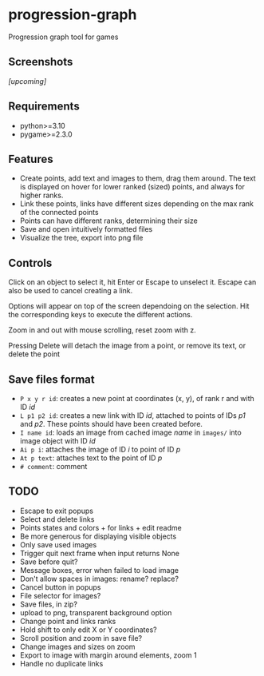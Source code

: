# progression-graph
Progression graph tool for games

## Screenshots
*[upcoming]*

## Requirements
- python>=3.10
- pygame>=2.3.0

## Features
- Create points, add text and images to them, drag them around. The text is displayed on hover for lower ranked (sized) points, and always for higher ranks.
- Link these points, links have different sizes depending on the max rank of the connected points
- Points can have different ranks, determining their size
- Save and open intuitively formatted files
- Visualize the tree, export into png file

## Controls
Click on an object to select it, hit Enter or Escape to unselect it. Escape can also be used to cancel creating a link.

Options will appear on top of the screen dependoing on the selection. Hit the corresponding keys to execute the different actions.

Zoom in and out with mouse scrolling, reset zoom with z.

Pressing Delete will detach the image from a point, or remove its text, or delete the point

## Save files format
- `P x y r id`: creates a new point at coordinates (x, y), of rank r and with ID *id*
- `L p1 p2 id`: creates a new link with ID *id*, attached to points of IDs *p1* and *p2*. These points should have been created before.
- `I name id`: loads an image from cached image *name* in `images/` into image object with ID *id*
- `Ai p i`: attaches the image of ID *i* to point of ID *p*
- `At p text`: attaches text to the point of ID *p*
- `# comment`: comment

## TODO
- Escape to exit popups
- Select and delete links
- Points states and colors + for links + edit readme
- Be more generous for displaying visible objects
- Only save used images
- Trigger quit next frame when input returns None
- Save before quit?
- Message boxes, error when failed to load image
- Don't allow spaces in images: rename? replace?
- Cancel button in popups
- File selector for images?
- Save files, in zip?
- upload to png, transparent background option
- Change point and links ranks
- Hold shift to only edit X or Y coordinates?
- Scroll position and zoom in save file?
- Change images and sizes on zoom
- Export to image with margin around elements, zoom 1
- Handle no duplicate links
